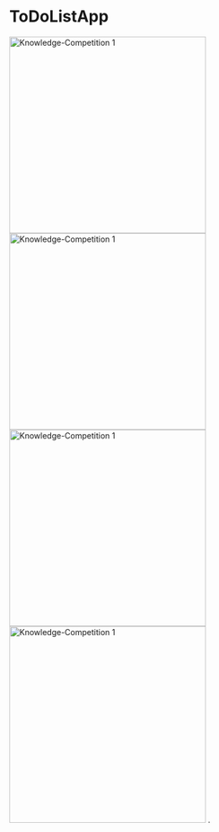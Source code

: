 # ToDoListApp

<img src="https://github.com/user-attachments/assets/50a89748-54f7-4761-b883-7dfff0e34d0d" alt="Knowledge-Competition 1" width="350">

<img src="https://github.com/user-attachments/assets/4be10ad3-c03a-4f7b-9469-c044948fe387" alt="Knowledge-Competition 1" width="350">

<img src="https://github.com/user-attachments/assets/37149f4c-ced4-48d2-84d0-680dbc3844eb" alt="Knowledge-Competition 1" width="350">

<img src="https://github.com/user-attachments/assets/e3a53776-f05b-4322-bed7-88fae3c075c8" alt="Knowledge-Competition 1" width="350">
.
